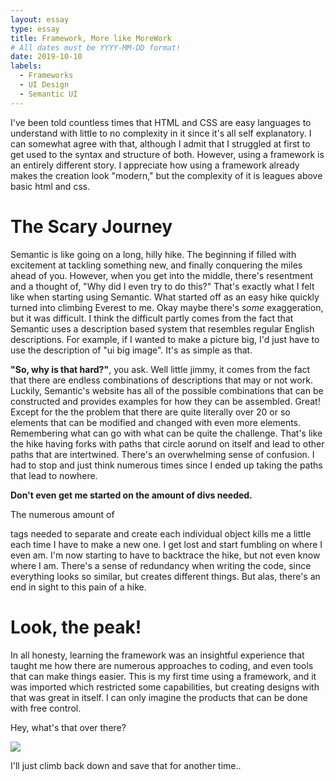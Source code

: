 ```yaml
---
layout: essay
type: essay
title: Framework, More like MoreWork
# All dates must be YYYY-MM-DD format!
date: 2019-10-10
labels:
  - Frameworks
  - UI Design
  - Semantic UI
---
```

I've been told countless times that HTML and CSS are easy languages to understand with little to no complexity in it since it's all self explanatory. I can somewhat agree with that, although I admit that I struggled at first to get used to the syntax and structure of both. However, using a framework is an entirely different story. I appreciate how using a framework already makes the creation look "modern," but the complexity of it is leagues above basic html and css.

# The Scary Journey # 
Semantic is like going on a long, hilly hike. The beginning if filled with excitement at tackling something new, and finally conquering the miles ahead of you. However, when you get into the middle, there's resentment and a thought of, "Why did I even try to do this?" That's exactly what I felt like when starting using Semantic. What started off as an easy hike quickly turned into climbing Everest to me. Okay maybe there's <i>some</i> exaggeration, but it was difficult. I think the difficult partly comes from the fact that Semantic uses a description based system that resembles regular English descriptions. For example, if I wanted to make a picture big, I'd just have to use the description of "ui big image". It's as simple as that. 

<b>"So, why is that hard?"</b>, you ask. Well little jimmy, it comes from the fact that there are endless combinations of descriptions that may or not work. Luckily, Semantic's website has all of the possible combinations that can be constructed and provides examples for how they can be assembled. Great! Except for the the problem that there are quite literally over 20 or so elements that can be modified and changed with even more elements. Remembering what can go with what can be quite the challenge. That's like the hike having forks with paths that circle aorund on itself and lead to other paths that are intertwined. There's an overwhelming sense of confusion. I had to stop and just think numerous times since I ended up taking the paths that lead to nowhere.

<b>Don't even get me started on the amount of divs needed.</b>

The numerous amount of <i><div></i> tags needed to separate and create each individual object kills me a little each time I have to make a new one. I get lost and start fumbling on where I even am. I'm now starting to have to backtrace the hike, but not even know where I am. There's a sense of redundancy when writing the code, since everything looks so similar, but creates different things. But alas, there's an end in sight to this pain of a hike.

# Look, the peak! #
In all honesty, learning the framework was an insightful experience that taught me how there are numerous approaches to coding, and even tools that can make things easier. This is my first time using a framework, and it was imported which restricted some capabilities, but creating designs with that was great in itself. I can only imagine the products that can be done with free control. 

Hey, what's that over there?

<img class="ui image" src="{{ site.baseurl }}/images/frameworkmeme.JPG">

I'll just climb back down and save that for another time..

